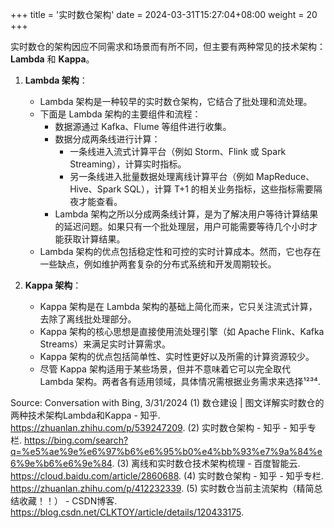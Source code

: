 +++
title = '实时数仓架构'
date = 2024-03-31T15:27:04+08:00
weight = 20
+++


实时数仓的架构因应不同需求和场景而有所不同，但主要有两种常见的技术架构：**Lambda** 和 **Kappa**。

1. **Lambda 架构**：
    - Lambda 架构是一种较早的实时数仓架构，它结合了批处理和流处理。
    - 下面是 Lambda 架构的主要组件和流程：
        - 数据源通过 Kafka、Flume 等组件进行收集。
        - 数据分成两条线进行计算：
            - 一条线进入流式计算平台（例如 Storm、Flink 或 Spark Streaming），计算实时指标。
            - 另一条线进入批量数据处理离线计算平台（例如 MapReduce、Hive、Spark SQL），计算 T+1 的相关业务指标，这些指标需要隔夜才能查看。
        - Lambda 架构之所以分成两条线计算，是为了解决用户等待计算结果的延迟问题。如果只有一个批处理层，用户可能需要等待几个小时才能获取计算结果。
    - Lambda 架构的优点包括稳定性和可控的实时计算成本。然而，它也存在一些缺点，例如维护两套复杂的分布式系统和开发周期较长。

2. **Kappa 架构**：
    - Kappa 架构是在 Lambda 架构的基础上简化而来，它只关注流式计算，去除了离线批处理部分。
    - Kappa 架构的核心思想是直接使用流处理引擎（如 Apache Flink、Kafka Streams）来满足实时计算需求。
    - Kappa 架构的优点包括简单性、实时性更好以及所需的计算资源较少。
    - 尽管 Kappa 架构适用于某些场景，但并不意味着它可以完全取代 Lambda 架构。两者各有适用领域，具体情况需根据业务需求来选择¹²³⁴.

Source: Conversation with Bing, 3/31/2024
(1) 数仓建设 | 图文详解实时数仓的两种技术架构Lambda和Kappa - 知乎. https://zhuanlan.zhihu.com/p/539247209.
(2) 实时数仓架构 - 知乎 - 知乎专栏. https://bing.com/search?q=%e5%ae%9e%e6%97%b6%e6%95%b0%e4%bb%93%e7%9a%84%e6%9e%b6%e6%9e%84.
(3) 离线和实时数仓技术架构梳理 - 百度智能云. https://cloud.baidu.com/article/2860688.
(4) 实时数仓架构 - 知乎 - 知乎专栏. https://zhuanlan.zhihu.com/p/412232339.
(5) 实时数仓当前主流架构（精简总结收藏！！） - CSDN博客. https://blog.csdn.net/CLKTOY/article/details/120433175.
